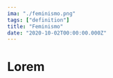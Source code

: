 ```yaml
---
ima: "./feminismo.png"
tags: ["definition"]
title: "Feminismo"
date: "2020-10-02T00:00:00.000Z"
---
```

# Lorem